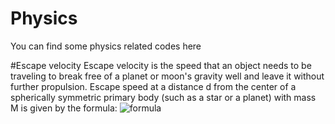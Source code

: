 # Physics
You can find some physics related codes here


#Escape velocity
Escape velocity is the speed that an object needs to be traveling to break free of a planet or moon's gravity well and leave it without further propulsion.
Escape speed at a distance d from the center of a spherically symmetric primary body (such as a star or a planet) with mass M is given by the formula:
![formula](https://wikimedia.org/api/rest_v1/media/math/render/svg/d633769f839f47fc06a0f469de082ad7ccf31f94)
